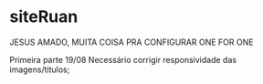 # siteRuan
JESUS AMADO, MUITA COISA PRA CONFIGURAR ONE FOR ONE


Primeira parte 19/08
Necessário corrigir responsividade das imagens/titulos;
